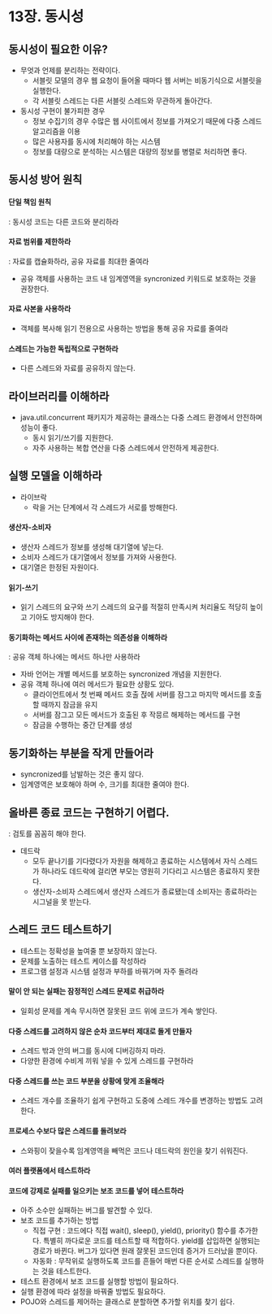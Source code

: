 13장. 동시성
==========

## 동시성이 필요한 이유?
- 무엇과 언제를 분리하는 전략이다.
  - 서블릿 모델의 경우 웹 요청이 들어올 때마다 웹 서버는 비동기식으로 서블릿을 실행한다.
  - 각 서블릿 스레드는 다른 서블릿 스레드와 무관하게 돌아간다.
- 동시성 구현이 불가피한 경우
  - 정보 수집기의 경우 수많은 웹 사이트에서 정보를 가져오기 때문에 다중 스레드 알고리즘을 이용
  - 많은 사용자를 동시에 처리해야 하는 시스템
  - 정보를 대량으로 분석하는 시스템은 대량의 정보를 병렬로 처리하면 좋다.

## 동시성 방어 원칙

#### 단일 책임 원칙
: 동시성 코드는 다른 코드와 분리하라

#### 자료 범위를 제한하라
: 자료를 캡슐화하라, 공유 자료를 최대한 줄여라
- 공유 객체를 사용하는 코드 내 임계영역을 syncronized 키워드로 보호하는 것을 권장한다.

#### 자료 사본을 사용하라
- 객체를 복사해 읽기 전용으로 사용하는 방법을 통해 공유 자료를 줄여라

#### 스레드는 가능한 독립적으로 구현하라
- 다른 스레드와 자료를 공유하지 않는다.

## 라이브러리를 이해하라
- java.util.concurrent 패키지가 제공하는 클래스는 다중 스레드 환경에서 안전하며 성능이 좋다.
  - 동시 읽기/쓰기를 지원한다.
  - 자주 사용하는 복합 연산을 다중 스레드에서 안전하게 제공한다.

## 실행 모델을 이해하라
- 라이브락
  - 락을 거는 단계에서 각 스레드가 서로를 방해한다.

#### 생산자-소비자
- 생산자 스레드가 정보를 생성해 대기열에 넣는다.
- 소비자 스레드가 대기열에서 정보를 가져와 사용한다.
- 대기열은 한정된 자원이다.

#### 읽기-쓰기
- 읽기 스레드의 요구와 쓰기 스레드의 요구를 적절히 만족시켜 처리율도 적당히 높이고 기아도 방지해야 한다.

#### 동기화하는 메서드 사이에 존재하는 의존성을 이해하라
: 공유 객체 하나에는 메서드 하나만 사용하라
- 자바 언어는 개별 메서드를 보호하는 syncronized 개념을 지원한다.
- 공유 객체 하나에 여러 메서드가 필요한 상황도 있다.
  - 클라이언트에서 첫 번째 메서드 호출 젅에 서버를 잠그고 마지막 메서드를 호출할 때까지 잠금을 유지
  - 서버를 잠그고 모든 메서드가 호출된 후 작믕르 해제하는 메서드를 구현
  - 잠금을 수행하는 중간 단계를 생성

## 동기화하는 부분을 작게 만들어라
- syncronized를 남발하는 것은 좋지 않다.
- 임계영역은 보호해야 하며 수, 크기를 최대한 줄여야 한다.

## 올바른 종료 코드는 구현하기 어렵다.
: 검토를 꼼꼼히 해야 한다.
- 데드락
  - 모두 끝나기를 기다렸다가 자원을 해제하고 종료하는 시스템에서 자식 스레드가 하나라도 데드락에 걸리면 부모는 영원히 기다리고 시스템은 종료하지 못한다.
  - 생산자-소비자 스레드에서 생산자 스레드가 종료됐는데 소비자는 종료하라는 시그널을 못 받는다.

## 스레드 코드 테스트하기
- 테스트는 정확성을 높여줄 뿐 보장하지 않는다.
- 문제를 노출하는 테스트 케이스를 작성하라
- 프로그램 설정과 시스템 설정과 부하를 바꿔가며 자주 돌려라

#### 말이 안 되는 실패는 잠정적인 스레드 문제로 취급하라
- 일회성 문제를 계속 무시하면 잘못된 코드 위에 코드가 계속 쌓인다.

#### 다중 스레드를 고려하지 않은 순차 코드부터 제대로 돌게 만들자
- 스레드 밖과 안의 버그를 동시에 디버깅하지 마라.
- 다양한 환경에 수비게 끼워 넣을 수 있게 스레드를 구현하라

#### 다중 스레드를 쓰는 코드 부분을 상황에 맞게 조율해라
- 스레드 개수를 조율하기 쉽게 구현하고 도중에 스레드 개수를 변경하는 방법도 고려한다.

#### 프로세스 수보다 많은 스레드를 돌려보라
- 스와핑이 잦을수록 임계영역을 빼먹은 코드나 데드락의 원인을 찾기 쉬워진다.

#### 여러 플랫폼에서 테스트하라

#### 코드에 강제로 실패를 일으키는 보조 코드를 넣어 테스트하라
- 아주 소수만 실패하는 버그를 발견할 수 있다.
- 보조 코드를 추가하는 방법
  - 직접 구현
    : 코드에다 직접 wait(), sleep(), yield(), priority() 함수를 추가한다.
    특별히 까다로운 코드를 테스트할 때 적합하다.
    yield를 삽입하면 실행되는 경로가 바뀐다. 버그가 있다면 원래 잘못된 코드인데 증거가 드러났을 뿐이다.
  - 자동화
    : 무작위로 실행하도록 코드를 흔들어 매번 다른 순서로 스레드를 실행하는 것을 테스트한다.
- 테스트 환경에서 보조 코드를 실행할 방법이 필요하다.
- 실행 환경에 따라 설정을 바꿔줄 방법도 필요하다.
- POJO와 스레드를 제어하는 클래스로 분할하면 추가할 위치를 찾기 쉽다.
